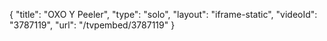 {
    "title": "OXO Y Peeler",
    "type": "solo",
    "layout": "iframe-static",
    "videoId": "3787119",
    "url": "\/tvpembed\/3787119"
}